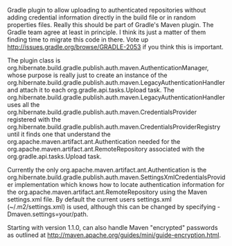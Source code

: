 Gradle plugin to allow uploading to authenticated repositories without adding credential information directly in
the build file or in random properties files.  Really this should be part of Gradle's Maven plugin.  The Gradle team
agree at least in principle.  I think its just a matter of them finding time to migrate this code in there.  Vote up
http://issues.gradle.org/browse/GRADLE-2053 if you think this is important.

The plugin class is org.hibernate.build.gradle.publish.auth.maven.AuthenticationManager, whose purpose is really just to
create an instance of the org.hibernate.build.gradle.publish.auth.maven.LegacyAuthenticationHandler and attach it to each
org.gradle.api.tasks.Upload task.  The org.hibernate.build.gradle.publish.auth.maven.LegacyAuthenticationHandler uses all the
org.hibernate.build.gradle.publish.auth.maven.CredentialsProvider registered with the
org.hibernate.build.gradle.publish.auth.maven.CredentialsProviderRegistry until it finds one that understand the
org.apache.maven.artifact.ant.Authentication needed for the org.apache.maven.artifact.ant.RemoteRepository
associated with the org.gradle.api.tasks.Upload task.

Currently the only org.apache.maven.artifact.ant.Authentication is the
org.hibernate.build.gradle.publish.auth.maven.SettingsXmlCredentialsProvider implementation which knows how to
locate authentication information for the org.apache.maven.artifact.ant.RemoteRepository using the Maven
settings.xml file.  By default the current users settings.xml (~/.m2/settings.xml) is used, although this
can be changed by specifying -Dmaven.settings=your/path.

Starting with version 1.1.0, can also handle Maven "encrypted" passwords as outlined at
http://maven.apache.org/guides/mini/guide-encryption.html.

